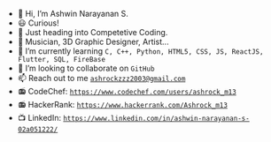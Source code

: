 - 👋 Hi, I’m Ashwin Narayanan S.
- 😃 Curious!
- 👀 Just heading into Competetive Coding.
- 🎼 Musician, 3D Graphic Designer, Artist...
- 🌱 I’m currently learning `C, C++, Python, HTML5, CSS, JS, ReactJS, Flutter, SQL, FireBase`
- 💞️ I’m looking to collaborate on `GitHub`
- 📫 Reach out to me <a href="mailto:ashrockzzz2003@gmail.com">`ashrockzzz2003@gmail.com`</a>
- 📻 CodeChef: <a href="https://www.codechef.com/users/ashrock_m13" target="_blank">`https://www.codechef.com/users/ashrock_m13`</a>
- 📻 HackerRank: <a href="https://www.hackerrank.com/Ashrock_m13" target="_blank">`https://www.hackerrank.com/Ashrock_m13`</a>
- 📺 LinkedIn: <a href="https://www.linkedin.com/in/ashwin-narayanan-s-02a051222/" target="_blank">`https://www.linkedin.com/in/ashwin-narayanan-s-02a051222/`</a>
